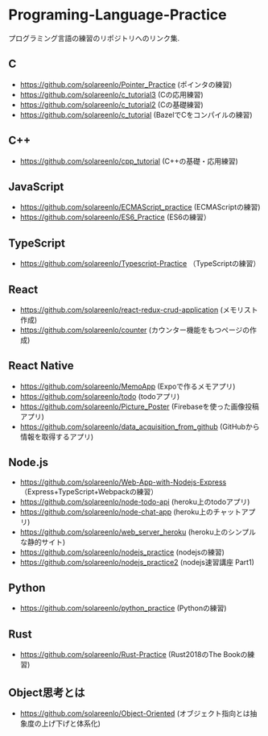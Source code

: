 # Programing-Language-Practice
プログラミング言語の練習のリポジトリへのリンク集.

## C
- https://github.com/solareenlo/Pointer_Practice (ポインタの練習)
- https://github.com/solareenlo/c_tutorial3 (Cの応用練習)
- https://github.com/solareenlo/c_tutorial2 (Cの基礎練習)
- https://github.com/solareenlo/c_tutorial (BazelでCをコンパイルの練習)

## C++
- https://github.com/solareenlo/cpp_tutorial (C++の基礎・応用練習)

## JavaScript
- https://github.com/solareenlo/ECMAScript_practice (ECMAScriptの練習)
- https://github.com/solareenlo/ES6_Practice (ES6の練習）

## TypeScript
- https://github.com/solareenlo/Typescript-Practice （TypeScriptの練習）

## React
- https://github.com/solareenlo/react-redux-crud-application (メモリスト作成)
- https://github.com/solareenlo/counter (カウンター機能をもつページの作成)

## React Native
- https://github.com/solareenlo/MemoApp (Expoで作るメモアプリ)
- https://github.com/solareenlo/todo (todoアプリ)
- https://github.com/solareenlo/Picture_Poster (Firebaseを使った画像投稿アプリ)
- https://github.com/solareenlo/data_acquisition_from_github (GitHubから情報を取得するアプリ)

## Node.js
- https://github.com/solareenlo/Web-App-with-Nodejs-Express （Express+TypeScript+Webpackの練習）
- https://github.com/solareenlo/node-todo-api (heroku上のtodoアプリ)
- https://github.com/solareenlo/node-chat-app (heroku上のチャットアプリ)
- https://github.com/solareenlo/web_server_heroku (heroku上のシンプルな静的サイト)
- https://github.com/solareenlo/nodejs_practice (nodejsの練習)
- https://github.com/solareenlo/nodejs_practice2 (nodejs速習講座 Part1)

## Python
- https://github.com/solareenlo/python_practice (Pythonの練習)

## Rust
- https://github.com/solareenlo/Rust-Practice (Rust2018のThe Bookの練習)

## Object思考とは
- https://github.com/solareenlo/Object-Oriented (オブジェクト指向とは抽象度の上げ下げと体系化)
